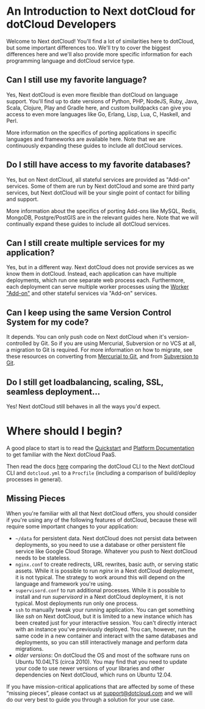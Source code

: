 # An Introduction to Next dotCloud for dotCloud Developers

Welcome to Next dotCloud! You'll find a lot of similarities here to
dotCloud, but some important differences too. We'll try to cover the
biggest differences here and we'll also provide more specific
information for each programming language and dotCloud service type.

## Can I still use my favorite language?

Yes, Next dotCloud is even more flexible than dotCloud on language
support. You'll find up to date versions of Python, PHP, NodeJS, Ruby,
Java, Scala, Clojure, Play and Gradle here, and custom buildpacks
can give you access to even more languages like Go, Erlang, Lisp, Lua,
C, Haskell, and Perl.

More information on the specifics of porting applications in specific
languages and frameworks are available here. Note that we are continuously
expanding these guides to include all dotCloud services.

## Do I still have access to my favorite databases?

Yes, but on Next dotCloud, all stateful services are provided as
"Add-on" services. Some of them are run by Next dotCloud and some are
third party services, but Next dotCloud will be your single point of
contact for billing and support.

More information about the specifics of porting Add-ons like MySQL,
Redis, MongoDB, Postgre/PostGIS are in the relevant guides here.
Note that we will continually expand these guides to include all dotCloud
services.

## Can I still create multiple services for my application?
Yes, but in a different way. Next dotCloud does not provide services
as we know them in dotCloud. Instead, each application can have
multiple deployments, which run one separate web process each.
Furthermore, each deployment can serve multiple worker processes using the
[Worker "Add-on"](http://next.dotcloud.com/dev-center/add-on-documentation/worker) and other stateful services via "Add-on"
services.

## Can I keep using the same Version Control System for my code?
It depends. You can only push code on Next dotCloud when it's
version-controlled by Git. So if you are using Mercurial, Subversion or
no VCS at all, a migration to Git is required.  For more information on
how to migrate, see these resources on converting from [Mercurial to Git](http://hivelogic.com/articles/converting-from-mercurial-to-git/),
and from [Subversion to Git](http://www.subgit.com/).

## Do I still get loadbalancing, scaling, SSL, seamless deployment...

Yes! Next dotCloud still behaves in all the ways you'd expect.

# Where should I begin?

A good place to start is to read the [Quickstart](https://next.dotcloud.com/dev-center/quickstart)
and [Platform Documentation](https://next.dotcloud.com/dev-center/platform-documentation)
to get familiar with the Next dotCloud PaaS.

Then read the docs [here](./cli-cheatsheet) comparing the dotCloud
CLI to the Next dotCloud CLI and `dotcloud.yml` to a `Procfile` (including
a comparison of build/deploy processes in general).

## Missing Pieces

When you're familiar with all that Next dotCloud offers, you should
consider if you're using any of the following features of dotCloud, because
these will require some important changes to your application:

* `~/data` for persistent data. Next dotCloud does not persist data
  between deployments, so you need to use a database or other persistent
  file service like Google Cloud Storage. Whatever you push to Next dotCloud
  needs to be stateless.
* `nginx.conf` to create redirects, URL rewrites, basic auth, or
  serving static assets. While it is possible to run *nginx* in a
  Next dotCloud deployment, it is not typical. The strategy to work around
  this will depend on the language and framework you're using.
* `supervisord.conf` to run additional processes. While it is possible
  to install and run *supervisord* in a Next dotCloud deployment, it is
  not typical. Most deployments run only one process.
* `ssh` to manually tweak your running application. You can get
  something like *ssh* on Next dotCloud, but it is limited to a new
  instance which has been created just for your interactive
  session. You can't directly interact with an instance you've
  previously deployed. You can, however, run the same code in a new
  container and interact with the same databases and deployments, so you
  can still interactively manage and perform data migrations.
* *older versions*: On dotCloud the OS and most of the software runs on
  Ubuntu 10.04LTS (circa 2010). You may find that you need to
  update your code to use newer versions of your libraries and other
  dependencies on Next dotCloud, which runs on Ubuntu 12.04.

If you have mission-critical applications that are affected by some of these
“missing pieces”, please contact us at support@dotcloud.com and we will do our
very best to guide you through a solution for your use case.
